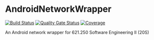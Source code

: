 # AndroidNetworkWrapper 
[![Build Status](https://travis-ci.com/Alexx882/AndroidNetworkWrapper.svg?branch=master)](https://travis-ci.com/Alexx882/AndroidNetworkWrapper) 
[![Quality Gate Status](https://sonarcloud.io/api/project_badges/measure?project=AndroidNetworkWrapper&metric=alert_status)](https://sonarcloud.io/dashboard?id=AndroidNetworkWrapper)
[![Coverage](https://sonarcloud.io/api/project_badges/measure?project=AndroidNetworkWrapper&metric=coverage)](https://sonarcloud.io/dashboard?id=AndroidNetworkWrapper)

An Android network wrapper for 621.250 Software Engineering II (20S)
